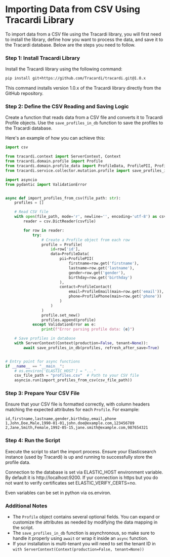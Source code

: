 # Importing Data from CSV Using Tracardi Library

To import data from a CSV file using the Tracardi library, you will first need to install the library, define how you
want to process the data, and save it to the Tracardi database. Below are the steps you need to follow.

### Step 1: Install Tracardi Library

Install the Tracardi library using the following command:

```bash
pip install git+https://github.com/Tracardi/tracardi.git@1.0.x
```

This command installs version 1.0.x of the Tracardi library directly from the GitHub repository.

### Step 2: Define the CSV Reading and Saving Logic

Create a function that reads data from a CSV file and converts it to Tracardi Profile objects. Use the
`save_profiles_in_db` function to save the profiles to the Tracardi database.

Here's an example of how you can achieve this:

```python
import csv

from tracardi.context import ServerContext, Context
from tracardi.domain.profile import Profile
from tracardi.domain.profile_data import ProfileData, ProfilePII, ProfileContact, ProfileEmail, ProfilePhone
from tracardi.service.collector.mutation.profile import save_profiles_in_db

import asyncio
from pydantic import ValidationError


async def import_profiles_from_csv(file_path: str):
    profiles = []

    # Read CSV file
    with open(file_path, mode='r', newline='', encoding='utf-8') as csvfile:
        reader = csv.DictReader(csvfile)

        for row in reader:
            try:
                # Create a Profile object from each row
                profile = Profile(
                    id=row['id'],
                    data=ProfileData(
                        pii=ProfilePII(
                            firstname=row.get('firstname'),
                            lastname=row.get('lastname'),
                            gender=row.get('gender'),
                            birthday=row.get('birthday')
                        ),
                        contact=ProfileContact(
                            email=ProfileEmail(main=row.get('email')),
                            phone=ProfilePhone(main=row.get('phone'))
                        )
                    )
                )
                profile.set_new()
                profiles.append(profile)
            except ValidationError as e:
                print(f"Error parsing profile data: {e}")

    # Save profiles in database
    with ServerContext(Context(production=False, tenant=None)):
        await save_profiles_in_db(profiles, refresh_after_save=True)


# Entry point for async functions
if __name__ == "__main__":
    # os.environ['ELASTIC_HOST'] = "..."
    csv_file_path = "profiles.csv"  # Path to your CSV file
    asyncio.run(import_profiles_from_csv(csv_file_path))
```

### Step 3: Prepare Your CSV File

Ensure that your CSV file is formatted correctly, with column headers matching the expected attributes for each
`Profile`. For example:

```csv
id,firstname,lastname,gender,birthday,email,phone
1,John,Doe,Male,1990-01-01,john.doe@example.com,123456789
2,Jane,Smith,Female,1992-05-15,jane.smith@example.com,987654321
```

### Step 4: Run the Script

Execute the script to start the import process. Ensure your Elasticsearch instance (used by Tracardi) is up and running
to successfully store the profile data.

Connection to the database is set via ELASTIC_HOST environment variable. By default it is http://localhost:9200.
If yur connection is https but you do not want to verify certificates set ELASTIC_VERIFY_CERTS=no.

Even variables can be set in python via os.environ.


### Additional Notes

- The `Profile` object contains several optional fields. You can expand or customize the attributes as needed by
  modifying the data mapping in the script.
- The `save_profiles_in_db` function is asynchronous, so make sure to handle it properly using `await` or wrap it inside
  an `async` function.
- If your installation is multi-tenant you will need to set the tenant ID in `with ServerContext(Context(production=False, tenant=None))`

